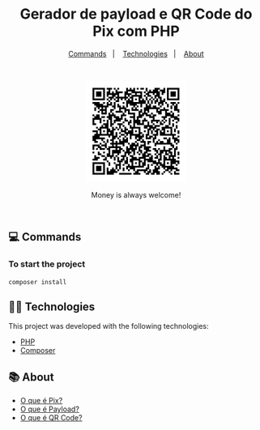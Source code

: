 
<h1 align="center">
    Gerador de payload e QR Code do Pix com PHP
</h1>

<p align="center">
  <a href="#-commands">Commands</a>&nbsp;&nbsp;&nbsp;|&nbsp;&nbsp;&nbsp;
  <a href="#-technologies">Technologies</a>&nbsp;&nbsp;&nbsp;|&nbsp;&nbsp;&nbsp;
  <a href="#-about">About</a>
</p>

<br>

<p align="center">
  <img src="/images/qrco.png" width="200" title="QR Code">
</p>

<p align="center">Money is always welcome!</p>

<br>

## 💻 Commands

### To start the project
    composer install
    
    
## 👨‍💻 Technologies

This project was developed with the following technologies:

- [PHP](https://www.php.net/)
- [Composer](https://getcomposer.org/)
    

## 📚 About

- [O que é Pix?](https://www.bcb.gov.br/estabilidadefinanceira/pix)
- [O que é Payload?](https://pt.stackoverflow.com/questions/188469/o-que-%C3%A9-payload)
- [O que é QR Code?](https://olhardigital.com.br/2019/09/14/noticias/voce-sabe-o-que-e-o-qr-code-a-gente-explica/)
